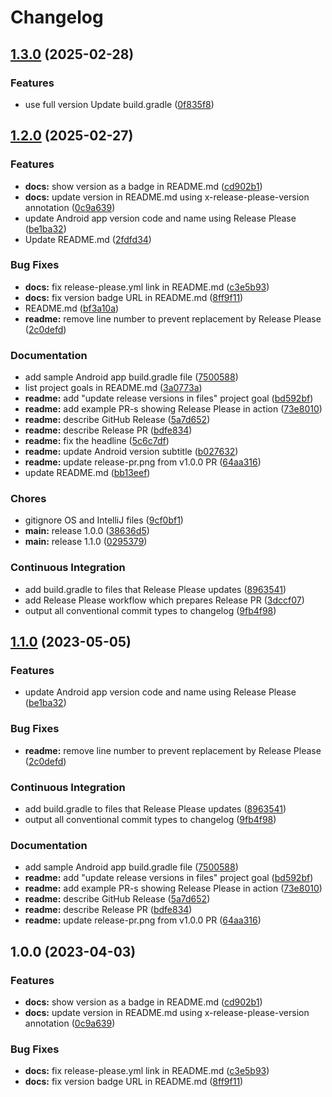 # Changelog

## [1.3.0](https://github.com/cheney-yan-ifl/release-please-playground/compare/v1.2.0...v1.3.0) (2025-02-28)


### Features

* use full version Update build.gradle ([0f835f8](https://github.com/cheney-yan-ifl/release-please-playground/commit/0f835f8b79819170a7d8cad1bcd4c5dbca9a9c83))

## [1.2.0](https://github.com/cheney-yan-ifl/release-please-playground/compare/v1.1.0...v1.2.0) (2025-02-27)


### Features

* **docs:** show version as a badge in README.md ([cd902b1](https://github.com/cheney-yan-ifl/release-please-playground/commit/cd902b1204cff0e8a0bb045aeeaf16d0ef5f7da1))
* **docs:** update version in README.md using x-release-please-version annotation ([0c9a639](https://github.com/cheney-yan-ifl/release-please-playground/commit/0c9a6391780a186b0ac0e84c43069de6b65d7941))
* update Android app version code and name using Release Please ([be1ba32](https://github.com/cheney-yan-ifl/release-please-playground/commit/be1ba321cdf39a9a594c689390fd4096f7914295))
* Update README.md ([2fdfd34](https://github.com/cheney-yan-ifl/release-please-playground/commit/2fdfd341146941815d6c16ed13951b2dc52c0239))


### Bug Fixes

* **docs:** fix release-please.yml link in README.md ([c3e5b93](https://github.com/cheney-yan-ifl/release-please-playground/commit/c3e5b935f1898b6d03b00b2af84a176d6c84d55f))
* **docs:** fix version badge URL in README.md ([8ff9f11](https://github.com/cheney-yan-ifl/release-please-playground/commit/8ff9f119672342dd7bd0a426662535caaca9dc72))
* README.md ([bf3a10a](https://github.com/cheney-yan-ifl/release-please-playground/commit/bf3a10a06c630002fdb0ef1456510f67af15c6c7))
* **readme:** remove line number to prevent replacement by Release Please ([2c0defd](https://github.com/cheney-yan-ifl/release-please-playground/commit/2c0defd90172c095ade8e8e2bbe3bcf123861ae4))


### Documentation

* add sample Android app build.gradle file ([7500588](https://github.com/cheney-yan-ifl/release-please-playground/commit/7500588ae9aa54901160a894437f7e2a42982677))
* list project goals in README.md ([3a0773a](https://github.com/cheney-yan-ifl/release-please-playground/commit/3a0773a607bb970358bd678a5536e6696906bb09))
* **readme:** add "update release versions in files" project goal ([bd592bf](https://github.com/cheney-yan-ifl/release-please-playground/commit/bd592bfb0b54c61a4027ca9d01bc3b7f2ba727e4))
* **readme:** add example PR-s showing Release Please in action ([73e8010](https://github.com/cheney-yan-ifl/release-please-playground/commit/73e80109d606146e356ad56859a3678559006145))
* **readme:** describe GitHub Release ([5a7d652](https://github.com/cheney-yan-ifl/release-please-playground/commit/5a7d65210f4e18bfbb9da240c13eb3c58ee221ff))
* **readme:** describe Release PR ([bdfe834](https://github.com/cheney-yan-ifl/release-please-playground/commit/bdfe834b8c095ebb9907ac61bdcca1495551058f))
* **readme:** fix the headline ([5c6c7df](https://github.com/cheney-yan-ifl/release-please-playground/commit/5c6c7df2f94784c579013d01bc8e2d503a3b5fdd))
* **readme:** update Android version subtitle ([b027632](https://github.com/cheney-yan-ifl/release-please-playground/commit/b0276321262cabf17efb81481fc0b9c98e571272))
* **readme:** update release-pr.png from v1.0.0 PR ([64aa316](https://github.com/cheney-yan-ifl/release-please-playground/commit/64aa316c88216409fee05c4aa1f5ab9fdb695945))
* update README.md ([bb13eef](https://github.com/cheney-yan-ifl/release-please-playground/commit/bb13eef48c5c342c75df2ffeabf6b212ba683464))


### Chores

* gitignore OS and IntelliJ files ([9cf0bf1](https://github.com/cheney-yan-ifl/release-please-playground/commit/9cf0bf17554817a8b1a2692f357965907e357390))
* **main:** release 1.0.0 ([38636d5](https://github.com/cheney-yan-ifl/release-please-playground/commit/38636d5b610a94473ddb2325fa32b06e6e94b524))
* **main:** release 1.1.0 ([0295379](https://github.com/cheney-yan-ifl/release-please-playground/commit/02953794252328fe524cfe1c7a44ec26293619cb))


### Continuous Integration

* add build.gradle to files that Release Please updates ([8963541](https://github.com/cheney-yan-ifl/release-please-playground/commit/8963541c4ab169f854093d51c2f78edd164070db))
* add Release Please workflow which prepares Release PR ([3dccf07](https://github.com/cheney-yan-ifl/release-please-playground/commit/3dccf07a8485e9e252db9de57c57b7c3571e6f54))
* output all conventional commit types to changelog ([9fb4f98](https://github.com/cheney-yan-ifl/release-please-playground/commit/9fb4f98ede4edeb28bb7ce6c9c1c1dca17513207))

## [1.1.0](https://github.com/digrec/release-please-playground/compare/v1.0.0...v1.1.0) (2023-05-05)


### Features

* update Android app version code and name using Release Please ([be1ba32](https://github.com/digrec/release-please-playground/commit/be1ba321cdf39a9a594c689390fd4096f7914295))


### Bug Fixes

* **readme:** remove line number to prevent replacement by Release Please ([2c0defd](https://github.com/digrec/release-please-playground/commit/2c0defd90172c095ade8e8e2bbe3bcf123861ae4))


### Continuous Integration

* add build.gradle to files that Release Please updates ([8963541](https://github.com/digrec/release-please-playground/commit/8963541c4ab169f854093d51c2f78edd164070db))
* output all conventional commit types to changelog ([9fb4f98](https://github.com/digrec/release-please-playground/commit/9fb4f98ede4edeb28bb7ce6c9c1c1dca17513207))


### Documentation

* add sample Android app build.gradle file ([7500588](https://github.com/digrec/release-please-playground/commit/7500588ae9aa54901160a894437f7e2a42982677))
* **readme:** add "update release versions in files" project goal ([bd592bf](https://github.com/digrec/release-please-playground/commit/bd592bfb0b54c61a4027ca9d01bc3b7f2ba727e4))
* **readme:** add example PR-s showing Release Please in action ([73e8010](https://github.com/digrec/release-please-playground/commit/73e80109d606146e356ad56859a3678559006145))
* **readme:** describe GitHub Release ([5a7d652](https://github.com/digrec/release-please-playground/commit/5a7d65210f4e18bfbb9da240c13eb3c58ee221ff))
* **readme:** describe Release PR ([bdfe834](https://github.com/digrec/release-please-playground/commit/bdfe834b8c095ebb9907ac61bdcca1495551058f))
* **readme:** update release-pr.png from v1.0.0 PR ([64aa316](https://github.com/digrec/release-please-playground/commit/64aa316c88216409fee05c4aa1f5ab9fdb695945))

## 1.0.0 (2023-04-03)


### Features

* **docs:** show version as a badge in README.md ([cd902b1](https://github.com/digrec/release-please-playground/commit/cd902b1204cff0e8a0bb045aeeaf16d0ef5f7da1))
* **docs:** update version in README.md using x-release-please-version annotation ([0c9a639](https://github.com/digrec/release-please-playground/commit/0c9a6391780a186b0ac0e84c43069de6b65d7941))


### Bug Fixes

* **docs:** fix release-please.yml link in README.md ([c3e5b93](https://github.com/digrec/release-please-playground/commit/c3e5b935f1898b6d03b00b2af84a176d6c84d55f))
* **docs:** fix version badge URL in README.md ([8ff9f11](https://github.com/digrec/release-please-playground/commit/8ff9f119672342dd7bd0a426662535caaca9dc72))
